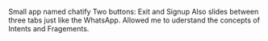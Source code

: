 Small app named chatify
Two buttons: Exit and Signup
Also slides between three tabs just like the WhatsApp.
Allowed me to uderstand the concepts of Intents and Fragements.
